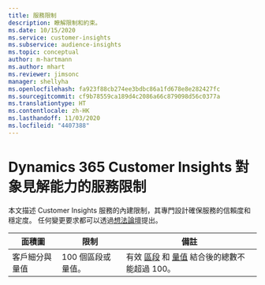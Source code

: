 ```yaml
---
title: 服務限制
description: 瞭解限制和約束。
ms.date: 10/15/2020
ms.service: customer-insights
ms.subservice: audience-insights
ms.topic: conceptual
author: m-hartmann
ms.author: mhart
ms.reviewer: jimsonc
manager: shellyha
ms.openlocfilehash: fa923f88cb274ee3bdbc86a1fd678e8e282427fc
ms.sourcegitcommit: cf9b78559ca189d4c2086a66c879098d56c0377a
ms.translationtype: HT
ms.contentlocale: zh-HK
ms.lasthandoff: 11/03/2020
ms.locfileid: "4407388"
---
```

# <a name="service-limits-in-dynamics-365-customer-insights-audience-insights-capability"></a>Dynamics 365 Customer Insights 對象見解能力的服務限制

本文描述 Customer Insights 服務的內建限制，其專門設計確保服務的信賴度和穩定度。 任何變更要求都可以透過[想法論壇](https://go.microsoft.com/fwlink/?linkid=2074172)提出。 
 
| 面積圖  | 限制  | 備註 |
|-------------|---------------------------------------------------------------------|---------------------------------------------------------------------|
| 客戶細分與量值 | 100 個區段或量值。 | 有效 [區段](segments.md) 和 [量值](measures.md) 結合後的總數不能超過 100。  |

